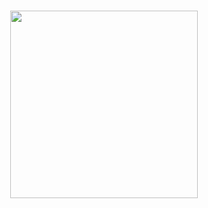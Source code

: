 <h3 align="center">
<img src="[[https://giphy.com/gifs/transparent-uIn4YsnzGZmumlneEZ](https://media3.giphy.com/media/QVIB95LbhCvNrrkoaa/giphy.gif?cid=790b7611d6b3b2999d3b1519a0b4cff177cd55161852658e&rid=giphy.gif&ct=ts)](https://media2.giphy.com/media/x9QxHeZS4a4yCz9HLS/giphy.gif?cid=ecf05e474956meyavbg8ka5s0ryic56n226l2kwpx3c7kw04&rid=giphy.gif&ct=ts)" width=300 height=300>
</h3>
